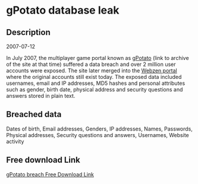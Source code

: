 # gPotato database leak

## Description

2007-07-12

In July 2007, the multiplayer game portal known as <a href="https://web.archive.org/web/20070710161412/http://gpotato.com/" target="_blank" rel="noopener">gPotato</a> (link to archive of the site at that time) suffered a data breach and over 2 million user accounts were exposed. The site later merged into the <a href="http://www.webzen.com/" target="_blank" rel="noopener">Webzen portal</a> where the original accounts still exist today. The exposed data included usernames, email and IP addresses, MD5 hashes and personal attributes such as gender, birth date, physical address and security questions and answers stored in plain text.

## Breached data

Dates of birth, Email addresses, Genders, IP addresses, Names, Passwords, Physical addresses, Security questions and answers, Usernames, Website activity

## Free download Link

[gPotato breach Free Download Link](https://link-to.net/1229997/93.7696793964956/dynamic/?r=aHR0cHM6Ly93d3cubWVkaWFmaXJlLmNvbS92aWV3L1RQa3J5a202eTVtSmhjNi9ncG90YXRvLmNvbS9maWxl)